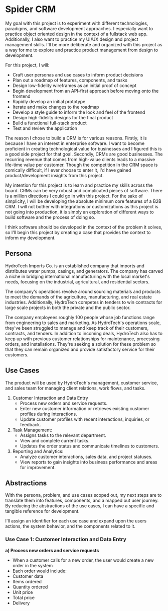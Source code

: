 # Spider CRM
My goal with this project is to experiment with different technologies, paradigms, and software development approaches.
I especially want to practice object oriented design in the context of a fullstack web app. Additionally, I also want to practice my UI/UX design and project management skills. I'll be more deliberate and organized with this project as a way for me to explore and practice product management from design to development.

For this project, I will:
- Craft user personas and use cases to inform product decisions
- Plan out a roadmap of features, components, and tasks
- Design low-fidelity wireframes as an initial proof of concept
- Begin development from an API-first approach before moving onto the frontend
- Rapidly develop an initial prototype
- Iterate and make changes to the roadmap
- Develop a style guide to inform the look and feel of the frontend
- Design high-fidelity designs for the final product
- Build a functional full-stack product
- Test and review the application

The reason I chose to build a CRM is for various reasons. Firstly, it is because I have an interest in enterprise software. I want to become proficient in creating technological value for businesses and I figured this is a good side project for that goal.
Secondly, CRMs are good businesses. The recurring revenue that comes from high-value clients leads to a massive life-time value per customer. Though the competition in the CRM space is comically difficult, if I ever choose to enter it, I'd have gained product/development insights from this project.

My intention for this project is to learn and practice my skills across the board. CRMs can be very robust and complicated pieces of software. There is a million directions I could go in with this project. For the sake of simplicity, I will be developing the absolute minimum core features of a B2B CRM. I will not bother with integrations or customizations as this project is not going into production, it is simply an exploration of different ways to build software and the process of doing so.

I think software should be developed in the context of the problem it solves, so I'll begin this project by creating a case that provides the context to inform my development.

## Persona
HydroTech Imports Co. is an established company that imports and distributes water pumps, casings, and generators. The company has carved a niche in bridging international manufacturing with the local market's needs, focusing on the industrial, agricultural, and residential sectors.

The company's operations revolve around sourcing materials and products to meet the demands of the agriculture, manufacturing, and real estate industries. Additionally, HydroTech competes in tenders to win contracts for large scale projects in both the private and the public sector.

The company employees roughly 100 people whose job functions range from engineering to sales and marketing. 
As HydroTech's operations scale, they've been struggled to manage and keep track of their customers, contracts, and tenders. In addition to incoming deals, HydroTech also has to keep up with previous customer relationships for maintenance, processing orders, and installations.
They're seeking a solution for these problem so that they can remain organized and provide satisfactory service for their customers.

## Use Cases
The product will be used by HydroTech's management, customer service, and sales team for managing client relations, work flows, and tasks. 

1. Customer Interaction and Data Entry
    - Process new orders and service requests.
    - Enter new customer information or retrieves existing customer profiles during interactions.
    - Update customer profiles with recent interactions, inquiries, or feedback.
2. Task Management:
    - Assigns tasks to the relevant department.
    - View and complete current tasks.
    - Updates the order status and communicate timelines to customers.
3. Reporting and Analytics:
    - Analyze customer interactions, sales data, and project statuses.
    - View reports to gain insights into business performance and areas for improvement.

## Abstractions
With the persona, problem, and use cases scoped out, my next steps are to translate them into features, components, and a mapped out user journey. By reducing the abstractions of the use cases, I can have a specific and tangible reference for development.

I'll assign an identifier for each use case and expand upon the users actions, the system behavior, and the components related to it.

### Use Case 1: Customer Interaction and Data Entry
**a) Process new orders and service requests**
- When a customer calls for a new order, the user would create a new order in the system
- Each order would include:
 - Customer data
 - Items ordered
 - Quantity ordered
 - Unit price
 - Total price
 - Delivery 

